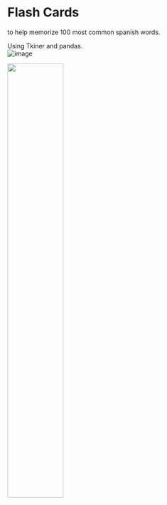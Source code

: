 # Flash Cards
to help memorize 100 most common spanish words.

Using Tkiner and pandas. <br/>
![image](https://github.com/UlianaO/100Days-Of-Code-Python/assets/81178716/4a10ac37-70df-4850-b364-bc2a171a60c8)

<img src="https://github.com/UlianaO/100Days-Of-Code-Python/assets/81178716/4a10ac37-70df-4850-b364-bc2a171a60c8" width=50% height=50%>

